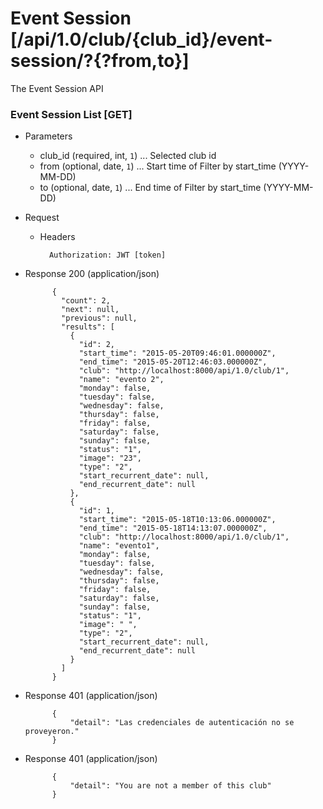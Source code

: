 # Event Session [/api/1.0/club/{club_id}/event-session/?{?from,to}]

The Event Session API

### Event Session List [GET]

+ Parameters

    + club_id (required, int, `1`) ... Selected club id
    + from (optional, date, `1`) ... Start time of Filter by start_time (YYYY-MM-DD)
    + to (optional, date, `1`) ... End time of Filter by start_time (YYYY-MM-DD)

+ Request
    + Headers
    
            Authorization: JWT [token]

+ Response 200 (application/json)

            {
              "count": 2,
              "next": null,
              "previous": null,
              "results": [
                {
                  "id": 2,
                  "start_time": "2015-05-20T09:46:01.000000Z",
                  "end_time": "2015-05-20T12:46:03.000000Z",
                  "club": "http://localhost:8000/api/1.0/club/1",
                  "name": "evento 2",
                  "monday": false,
                  "tuesday": false,
                  "wednesday": false,
                  "thursday": false,
                  "friday": false,
                  "saturday": false,
                  "sunday": false,
                  "status": "1",
                  "image": "23",
                  "type": "2",
                  "start_recurrent_date": null,
                  "end_recurrent_date": null
                },
                {
                  "id": 1,
                  "start_time": "2015-05-18T10:13:06.000000Z",
                  "end_time": "2015-05-18T14:13:07.000000Z",
                  "club": "http://localhost:8000/api/1.0/club/1",
                  "name": "evento1",
                  "monday": false,
                  "tuesday": false,
                  "wednesday": false,
                  "thursday": false,
                  "friday": false,
                  "saturday": false,
                  "sunday": false,
                  "status": "1",
                  "image": " ",
                  "type": "2",
                  "start_recurrent_date": null,
                  "end_recurrent_date": null
                }
              ]
            }

+ Response 401 (application/json)

            {
                "detail": "Las credenciales de autenticación no se proveyeron."
            }
            
+ Response 401 (application/json)

            {
                "detail": "You are not a member of this club"
            }
